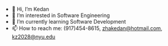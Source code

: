 - 👋 Hi, I’m Kedan
- 👀 I’m interested in Software Engineering
- 🌱 I’m currently learning Software Development
- 📫 How to reach me: (917)454-8615, zhakedan@hotmail.com, kz2028@nyu.edu

<!---
Zackdan0227/Zackdan0227 is a ✨ special ✨ repository because its `README.md` (this file) appears on your GitHub profile.
You can click the Preview link to take a look at your changes.
--->
